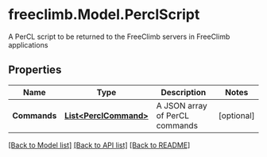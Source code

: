 # freeclimb.Model.PerclScript

A PerCL script to be returned to the FreeClimb servers in FreeClimb applications
## Properties

Name | Type | Description | Notes
------------ | ------------- | ------------- | -------------
**Commands** | [**List&lt;PerclCommand&gt;**](PerclCommand.md) | A JSON array of PerCL commands | [optional] 

[[Back to Model list]](../README.md#documentation-for-models) [[Back to API list]](../README.md#documentation-for-api-endpoints) [[Back to README]](../README.md)

